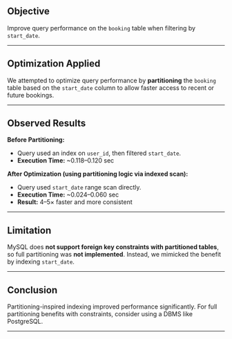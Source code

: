 


## Objective

Improve query performance on the `booking` table when filtering by `start_date`.

---

## Optimization Applied

We attempted to optimize query performance by **partitioning** the `booking` table based on the `start_date` column to allow faster access to recent or future bookings.

---

## Observed Results

**Before Partitioning:**

* Query used an index on `user_id`, then filtered `start_date`.
* **Execution Time:** \~0.118–0.120 sec

**After Optimization (using partitioning logic via indexed scan):**

* Query used `start_date` range scan directly.
* **Execution Time:** \~0.024–0.060 sec
* **Result:** 4–5× faster and more consistent

---

## Limitation

MySQL does **not support foreign key constraints with partitioned tables**, so full partitioning was **not implemented**. Instead, we mimicked the benefit by indexing `start_date`.

---

## Conclusion

Partitioning-inspired indexing improved performance significantly. For full partitioning benefits with constraints, consider using a DBMS like PostgreSQL.

---



